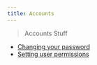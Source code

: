 ```yaml
---
title: Accounts
---
```


> Accounts Stuff

* [Changing your password]()
* [Setting user permissions]()